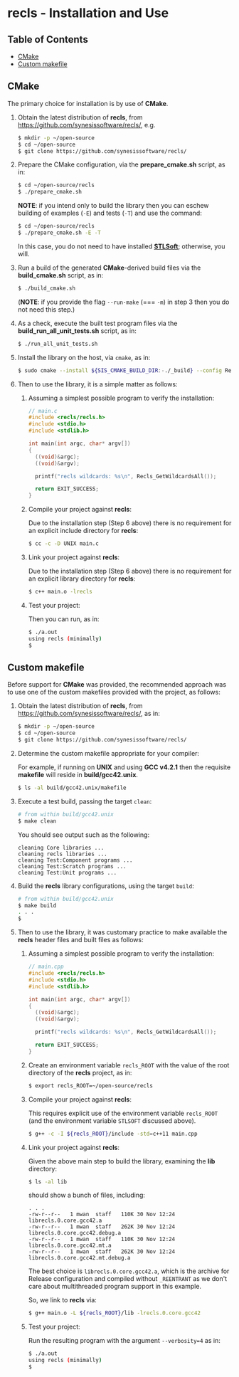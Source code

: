 # recls - Installation and Use <!-- omit in toc -->


## Table of Contents <!-- omit in toc -->

- [CMake](#cmake)
- [Custom makefile](#custom-makefile)


## CMake

The primary choice for installation is by use of **CMake**.

1. Obtain the latest distribution of **recls**, from
   https://github.com/synesissoftware/recls/, e.g.

   ```bash
   $ mkdir -p ~/open-source
   $ cd ~/open-source
   $ git clone https://github.com/synesissoftware/recls/
   ```

2. Prepare the CMake configuration, via the **prepare_cmake.sh** script, as
   in:

   ```bash
   $ cd ~/open-source/recls
   $ ./prepare_cmake.sh
   ```

   **NOTE**: if you intend only to build the library then you can eschew building of examples (`-E`) and tests (`-T`) and use the command:

   ```bash
   $ cd ~/open-source/recls
   $ ./prepare_cmake.sh -E -T
   ```

   In this case, you do not need to have installed [**STLSoft**](https://github.com/synesissoftware/STLSoft-1.10); otherwise, you will.

3. Run a build of the generated **CMake**-derived build files via the
   **build_cmake.sh** script, as in:

   ```bash
   $ ./build_cmake.sh
   ```

   (**NOTE**: if you provide the flag `--run-make` (=== `-m`) in step 3 then you do
   not need this step.)

4. As a check, execute the built test program files via the
   **build_run_all_unit_tests.sh** script, as in:

   ```bash
   $ ./run_all_unit_tests.sh
   ```

5. Install the library on the host, via `cmake`, as in:


   ```bash
   $ sudo cmake --install ${SIS_CMAKE_BUILD_DIR:-./_build} --config Release
   ```

7. Then to use the library, it is a simple matter as follows:

   1. Assuming a simplest possible program to verify the installation:

        ```c
        // main.c
        #include <recls/recls.h>
        #include <stdio.h>
        #include <stdlib.h>

        int main(int argc, char* argv[])
        {
          ((void)&argc);
          ((void)&argv);

          printf("recls wildcards: %s\n", Recls_GetWildcardsAll());

          return EXIT_SUCCESS;
        }
        ```

   2. Compile your project against **recls**:

      Due to the installation step (Step 6 above) there is no requirement
      for an explicit include directory for **recls**:

      ```bash
      $ cc -c -D UNIX main.c
      ```

   3. Link your project against **recls**:

      Due to the installation step (Step 6 above) there is no requirement
      for an explicit library directory for **recls**:

      ```bash
      $ c++ main.o -lrecls
      ```

   4. Test your project:

      Then you can run, as in:

      ```bash
      $ ./a.out
      using recls (minimally)
      $
      ```


## Custom makefile

Before support for **CMake** was provided, the recommended approach was to
use one of the custom makefiles provided with the project, as follows:

1. Obtain the latest distribution of **recls**, from
   https://github.com/synesissoftware/recls/, as in:

   ```bash
   $ mkdir -p ~/open-source
   $ cd ~/open-source
   $ git clone https://github.com/synesissoftware/recls/
   ```

2. Determine the custom makefile appropriate for your compiler:

   For example, if running on **UNIX** and using **GCC v4.2.1** then the
   requisite **makefile** will reside in **build/gcc42.unix**.

   ```bash
   $ ls -al build/gcc42.unix/makefile
   ```

3. Execute a test build, passing the target `clean`:

   ```bash
   # from within build/gcc42.unix
   $ make clean
   ```

   You should see output such as the following:

   ```
   cleaning Core libraries ...
   cleaning recls libraries ...
   cleaning Test:Component programs ...
   cleaning Test:Scratch programs ...
   cleaning Test:Unit programs ...
   ```

4. Build the **recls** library configurations, using the target `build`:

   ```bash
   # from within build/gcc42.unix
   $ make build
   . . .
   $
   ```

6. Then to use the library, it was customary practice to make available the
   **recls** header files and built files as follows:

   1. Assuming a simplest possible program to verify the installation:

        ```cpp
        // main.cpp
        #include <recls/recls.h>
        #include <stdio.h>
        #include <stdlib.h>

        int main(int argc, char* argv[])
        {
          ((void)&argc);
          ((void)&argv);

          printf("recls wildcards: %s\n", Recls_GetWildcardsAll());

          return EXIT_SUCCESS;
        }
        ```

   2. Create an environment variable `recls_ROOT` with the value of the
      root directory of the **recls** project, as in:

      ```bash
      $ export recls_ROOT=~/open-source/recls
      ```

   3. Compile your project against **recls**:

      This requires explicit use of the environment variable `recls_ROOT`
      (and the environment variable `STLSOFT` discussed above).

      ```bash
      $ g++ -c -I ${recls_ROOT}/include -std=c++11 main.cpp
      ```

   4. Link your project against **recls**:

      Given the above main step to build the library, examining the **lib**
      directory:

      ```bash
      $ ls -al lib
      ```

      should show a bunch of files, including:

      ```
      . . .
      -rw-r--r--   1 mwan  staff   110K 30 Nov 12:24 librecls.0.core.gcc42.a
      -rw-r--r--   1 mwan  staff   262K 30 Nov 12:24 librecls.0.core.gcc42.debug.a
      -rw-r--r--   1 mwan  staff   110K 30 Nov 12:24 librecls.0.core.gcc42.mt.a
      -rw-r--r--   1 mwan  staff   262K 30 Nov 12:24 librecls.0.core.gcc42.mt.debug.a
      ```

      The best choice is `librecls.0.core.gcc42.a`, which is the archive
      for Release configuration and compiled without `_REENTRANT` as we
      don't care about multithreaded program support in this example.

      So, we link to **recls** via:

      ```bash
      $ g++ main.o -L ${recls_ROOT}/lib -lrecls.0.core.gcc42
      ```

   5. Test your project:

      Run the resulting program with the argument `--verbosity=4` as in:

      ```bash
      $ ./a.out
      using recls (minimally)
      $
      ```



<!-- ########################### end of file ########################### -->

